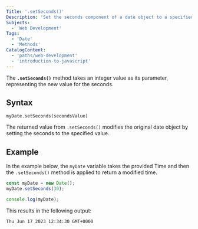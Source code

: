 ```yaml
---
Title: '.setSeconds()'
Description: 'Set the seconds component of a date object to a specified value'
Subjects:
  - 'Web Development'
Tags:
  - 'Date'
  - 'Methods'
CatalogContent:
  - 'paths/web-development'
  - 'introduction-to-javascript'
---
```


The **`.setSeconds()`** method takes an integer value as its parameter, representing the new value for the seconds.

## Syntax

```pseudo
myDate.setSeconds(secondsValue)
```

The returned value from `.setSeconds()` modifies the original date object by setting the seconds to the specified value.

## Example

In the example below, the `myDate` variable takes the provided Time and then the `.setSeconds()` method is applied to return a modified time.

```js
const myDate = new Date();
myDate.setSeconds(30);

console.log(myDate);
```

This results in the following output:

```shell
Thu Jun 17 2023 12:34:30 GMT+0000
```
